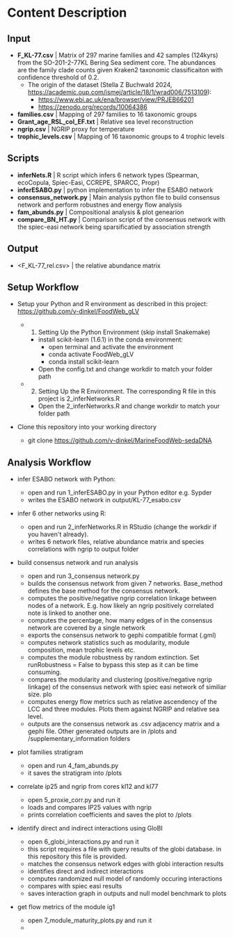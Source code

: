 # Content Description
## Input
- <b>F_KL-77.csv</b> | Matrix of 297 marine families and 42 samples (124kyrs) from the SO-201-2-77KL Bering Sea sediment core. The abundances are the family clade counts given Kraken2 taxonomic classificaiton with confidence threshold of 0.2.
  - The origin of the dataset (Stella Z Buchwald 2024, https://academic.oup.com/ismej/article/18/1/wrad006/7513109):
    - https://www.ebi.ac.uk/ena/browser/view/PRJEB66201
    - https://zenodo.org/records/10064386 
- <b>families.csv</b> | Mapping of 297 families to 16 taxonomic groups
- <b>Grant_age_RSL_col_EF.txt</b> | Relative sea level reconstruction
- <b>ngrip.csv</b> | NGRIP proxy for temperature
- <b>trophic_levels.csv</b> | Mapping of 16 taxonomic groups to 4 trophic levels
## Scripts
- <b>inferNets.R</b> | R script which infers 6 network types (Spearman, ecoCopula, Spiec-Easi, CCREPE, SPARCC, Propr)
- <b>inferESABO.py</b> | python implementation to infer the ESABO network
- <b>consensus_network.py</b> | Main analysis python file to build consensus network and perform robustnes and energy flow analysis
- <b>fam_abunds.py</b> | Compositional analysis & plot genearion
- <b>compare_BN_HT.py</b> | Comparison script of the consensus network with the spiec-easi network being sparsificatied by association strength 
## Output
- <F_KL-77_rel.csv> | the relative abundance matrix 

## Setup Workflow
- Setup your Python and R environment as described in this project: https://github.com/v-dinkel/FoodWeb_gLV
    - 1. Setting Up the Python Environment (skip install Snakemake)
        - install scikit-learn (1.6.1) in the conda environment:
            - open terminal and activate the environment
            - conda activate FoodWeb_gLV
            - conda install scikit-learn
        - Open the config.txt and change workdir to match your folder path
    - 2. Setting Up the R Environment. The corresponding R file in this project is 2_inferNetworks.R
        - Open the 2_inferNetworks.R and change workdir to match your folder path
    
- Clone this repository into your working directory
    - git clone https://github.com/v-dinkel/MarineFoodWeb-sedaDNA

## Analysis Workflow
- infer ESABO network with Python:
    - open and run 1_inferESABO.py in your Python editor e.g. Sypder
    - writes the ESABO network in output/KL-77_esabo.csv

- infer 6 other networks using R:
    - open and run 2_inferNetworks.R in RStudio (change the workdir if you haven't already).
    - writes 6 network files, relative abundance matrix and species correlations with ngrip to output folder 
    
- build consensus network and run analysis
    - open and run 3_consensus network.py
    - builds the consensus network from given 7 networks. Base_method defines the base method for the consensus network.
    - computes the positive/negative ngrip correlation linkage between nodes of a network. E.g. how likely an ngrip positively correlated note is linked to another one.
    - computes the percentage, how many edges of in the consensus network are covered by a single network
    - exports the consensus network to gephi compatible format (.gml)
    - computes network statistics such as modularity, module composition, mean trophic levels etc.
    - computes the module robustness by random extinction. Set runRobustness = False to bypass this step as it can be time consuming.
    - compares the modularity and clustering (positive/negative ngrip linkage) of the consensus network with spiec easi network of similiar size. plo
    - computes energy flow metrics such as relative ascendency of the LCC and three modules. Plots them against NGRIP and relative sea level.
    - outputs are the consensus network as .csv adjacency matrix and a gephi file. Other generated outputs are in /plots and /supplementary_information folders

- plot families stratigram
    - open and run 4_fam_abunds.py
    - it saves the stratigram into /plots

- correlate ip25 and ngrip from cores kl12 and kl77
    - open 5_proxie_corr.py and run it
    - loads and compares IP25 values with ngrip
    - prints correlation coefficients and saves the plot to /plots
    
- identify direct and indirect interactions using GloBI
    - open 6_globi_interactions.py and run it
    - this script requires a file with query results of the globi database. in this repository this file is provided.
    - matches the consensus network edges with globi interaction results
    - identifies direct and indirect interactions
    - computes randomized null model of randomly occuring interactions
    - compares with spiec easi results
    - saves interaction graph in outputs and null model benchmark to plots
    
- get flow metrics of the module ig1
    - open 7_module_maturity_plots.py and run it
    - 
